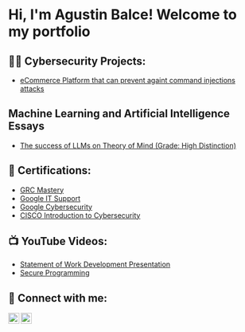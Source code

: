 <h1>Hi, I'm Agustin Balce! Welcome to my portfolio </h1>

<h2>👨‍💻 Cybersecurity Projects:</h2>

- [eCommerce Platform that can prevent againt command injections attacks](https://github.com/GusUnicus/Ecom_Project.git)

<h2> Machine Learning and Artificial Intelligence Essays </h2>

- [The success of LLMs on Theory of Mind (Grade: High Distinction)](https://drive.google.com/file/d/1envt-soRK-CmDovxkBRXbCa7QlvJvmFV/view?usp=sharing)
  
<h2>📄 Certifications: </h2>

- [GRC Mastery]()
- [Google IT Support](https://drive.google.com/file/d/1CuFdmd6GCRHvhhEIToiPri_e3aDULvmK/view?usp=sharing)
- [Google Cybersecurity](https://www.coursera.org/account/accomplishments/specialization/KDQ6N3JAHYL9)
- [CISCO Introduction to Cybersecurity](https://www.credly.com/badges/d3da5b9e-9da7-4c0d-94ed-b473368fe0cd/linked_in_profile)

<h2>📺 YouTube Videos:</h2>

- [Statement of Work Development Presentation](https://youtu.be/x3pwrPpiLKI)
- [Secure Programming](https://youtu.be/NTlesmY2Lnw)

<h2> 🤳 Connect with me:</h2>

[<img align="left" alt="JoshMadakor | LinkedIn" width="22px" src="https://cdn.jsdelivr.net/npm/simple-icons@v3/icons/linkedin.svg" />][linkedin]
[<img align="left" alt="JoshMadakor | Instagram" width="22px" src="https://cdn.jsdelivr.net/npm/simple-icons@3.13.0/icons/whatsapp.svg" />][whatsapp]

[whatsapp]: https://wa.link/jn1s80
[linkedin]: https://www.linkedin.com/in/agustinbalce/

<!--
**joshmadakor1/joshmadakor1** is a ✨ _special_ ✨ repository because its `README.md` (this file) appears on your GitHub profile.

Here are some ideas to get you started:

- 🔭 I’m currently working on ...
- 🌱 I’m currently learning ...
- 👯 I’m looking to collaborate on ...
- 🤔 I’m looking for help with ...
- 💬 Ask me about ...
- 📫 How to reach me: ...
- 😄 Pronouns: ...
- ⚡ Fun fact: ...
-->
